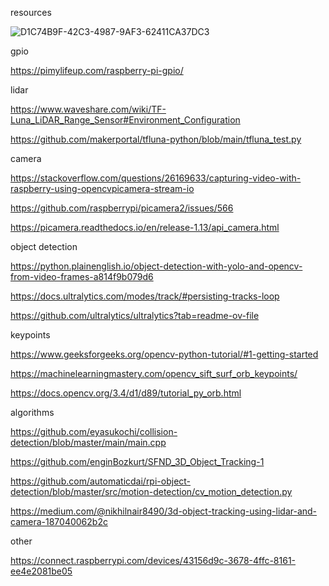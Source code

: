 resources


![D1C74B9F-42C3-4987-9AF3-62411CA37DC3](https://github.com/user-attachments/assets/7e1fb16f-9325-4536-8782-ad70d87ad736)


gpio

https://pimylifeup.com/raspberry-pi-gpio/


lidar

https://www.waveshare.com/wiki/TF-Luna_LiDAR_Range_Sensor#Environment_Configuration

https://github.com/makerportal/tfluna-python/blob/main/tfluna_test.py


camera

https://stackoverflow.com/questions/26169633/capturing-video-with-raspberry-using-opencvpicamera-stream-io

https://github.com/raspberrypi/picamera2/issues/566

https://picamera.readthedocs.io/en/release-1.13/api_camera.html


object detection

https://python.plainenglish.io/object-detection-with-yolo-and-opencv-from-video-frames-a814f9b079d6

https://docs.ultralytics.com/modes/track/#persisting-tracks-loop

https://github.com/ultralytics/ultralytics?tab=readme-ov-file


keypoints 

https://www.geeksforgeeks.org/opencv-python-tutorial/#1-getting-started

https://machinelearningmastery.com/opencv_sift_surf_orb_keypoints/

https://docs.opencv.org/3.4/d1/d89/tutorial_py_orb.html


algorithms

https://github.com/eyasukochi/collision-detection/blob/master/main/main.cpp

https://github.com/enginBozkurt/SFND_3D_Object_Tracking-1

https://github.com/automaticdai/rpi-object-detection/blob/master/src/motion-detection/cv_motion_detection.py

https://medium.com/@nikhilnair8490/3d-object-tracking-using-lidar-and-camera-187040062b2c


other

https://connect.raspberrypi.com/devices/43156d9c-3678-4ffc-8161-ee4e2081be05


